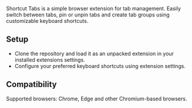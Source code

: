 Shortcut Tabs is a simple browser extension for tab management. Easily switch between tabs, pin or unpin tabs and create tab groups using customizable keyboard shortcuts.

## Setup

- Clone the repository and load it as an unpacked extension in your installed extensions settings.
- Configure your preferred keyboard shortcuts using extension settings.

## Compatibility

Supported browsers: Chrome, Edge and other Chromium-based browsers.